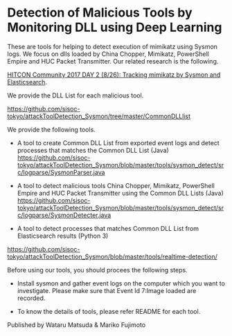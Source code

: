 # Detection of Malicious Tools by Monitoring DLL using Deep Learning
These are tools for helping to detect execution of mimikatz using Sysmon logs.
We focus on dlls loaded by China Chopper, Mimikatz, PowerShell Empire and HUC Packet Transmitter.
Our related research is the following.

<a href="https://hitcon.org/2017/CMT/agenda" target="blank">HITCON Community 2017 DAY 2 (8/26): Tracking mimikatz by Sysmon and Elasticsearch</a>.


We provide the DLL List for each malicious tool.

https://github.com/sisoc-tokyo/attackToolDetection_Sysmon/tree/master/CommonDLLlist

We provide the following tools.
- A tool to create Common DLL List from exported event logs and detect processes that matches the Common DLL List (Java)<br/>
https://github.com/sisoc-tokyo/attackToolDetection_Sysmon/blob/master/tools/sysmon_detect/src/logparse/SysmonParser.java

- A tool to detect malicious tools China Chopper, Mimikatz, PowerShell Empire and HUC Packet Transmitter using the Common DLL Lists (Java)<br/>
https://github.com/sisoc-tokyo/attackToolDetection_Sysmon/blob/master/tools/sysmon_detect/src/logparse/SysmonDetecter.java


- A tool to detect processes that matches Common DLL List from Elasticsearch results (Python 3)

https://github.com/sisoc-tokyo/attackToolDetection_Sysmon/blob/master/tools/realtime-detection/

Before using our tools, you should procees the following steps.

- Install sysmon and gather event logs on the computer which you want to investigate.
  Please make sure that Event Id 7:Image loaded are recorded.

- To know the details of tools, please refer README for each tool.

Published by
Wataru Matsuda & Mariko Fujimoto